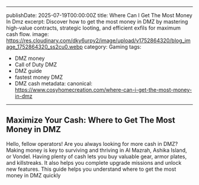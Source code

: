 
---
publishDate: 2025-07-19T00:00:00Z
title: Where Can I Get The Most Money In Dmz
excerpt: Discover how to get the most money in DMZ by mastering high-value contracts, strategic looting, and efficient exfils for maximum cash flow.
image: https://res.cloudinary.com/dky6urpy2/image/upload/v1752864320/blog_image_1752864320_ss2cu0.webp
category: Gaming
tags:
  - DMZ money
  - Call of Duty DMZ
  - DMZ guide
  - fastest money DMZ
  - DMZ cash
metadata:
  canonical: https://www.cosyhomecreation.com/where-can-i-get-the-most-money-in-dmz
---

## Maximize Your Cash: Where to Get The Most Money in DMZ

Hello, fellow operators! Are you always looking for more cash in DMZ? Making money is key to surviving and thriving in Al Mazrah, Ashika Island, or Vondel. Having plenty of cash lets you buy valuable gear, armor plates, and killstreaks. It also helps you complete upgrade missions and unlock new features. This guide helps you understand where to get the most money in DMZ quickly
